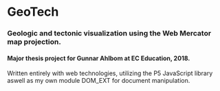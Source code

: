 # GeoTech
### Geologic and tectonic visualization using the Web Mercator map projection.
#### Major thesis project for Gunnar Ahlbom at EC Education, 2018.

Written entirely with web technologies, utilizing the P5 JavaScript library aswell as my own module DOM_EXT for document manipulation.
